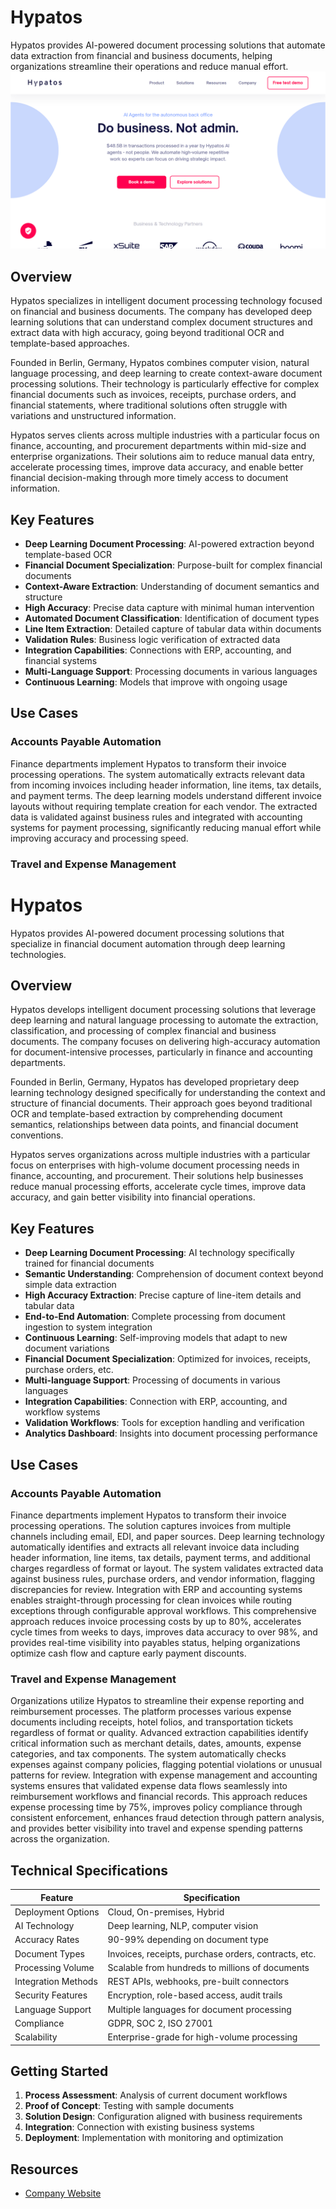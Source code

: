 
# Hypatos

Hypatos provides AI-powered document processing solutions that automate data extraction from financial and business documents, helping organizations streamline their operations and reduce manual effort.
![Hypatos](assets\hypatos.png)

## Overview

Hypatos specializes in intelligent document processing technology focused on financial and business documents. The company has developed deep learning solutions that can understand complex document structures and extract data with high accuracy, going beyond traditional OCR and template-based approaches.

Founded in Berlin, Germany, Hypatos combines computer vision, natural language processing, and deep learning to create context-aware document processing solutions. Their technology is particularly effective for complex financial documents such as invoices, receipts, purchase orders, and financial statements, where traditional solutions often struggle with variations and unstructured information.

Hypatos serves clients across multiple industries with a particular focus on finance, accounting, and procurement departments within mid-size and enterprise organizations. Their solutions aim to reduce manual data entry, accelerate processing times, improve data accuracy, and enable better financial decision-making through more timely access to document information.

## Key Features

- **Deep Learning Document Processing**: AI-powered extraction beyond template-based OCR
- **Financial Document Specialization**: Purpose-built for complex financial documents
- **Context-Aware Extraction**: Understanding of document semantics and structure
- **High Accuracy**: Precise data capture with minimal human intervention
- **Automated Document Classification**: Identification of document types
- **Line Item Extraction**: Detailed capture of tabular data within documents
- **Validation Rules**: Business logic verification of extracted data
- **Integration Capabilities**: Connections with ERP, accounting, and financial systems
- **Multi-Language Support**: Processing documents in various languages
- **Continuous Learning**: Models that improve with ongoing usage

## Use Cases

### Accounts Payable Automation

Finance departments implement Hypatos to transform their invoice processing operations. The system automatically extracts relevant data from incoming invoices including header information, line items, tax details, and payment terms. The deep learning models understand different invoice layouts without requiring template creation for each vendor. The extracted data is validated against business rules and integrated with accounting systems for payment processing, significantly reducing manual effort while improving accuracy and processing speed.

### Travel and Expense Management
# Hypatos

Hypatos provides AI-powered document processing solutions that specialize in financial document automation through deep learning technologies.

## Overview

Hypatos develops intelligent document processing solutions that leverage deep learning and natural language processing to automate the extraction, classification, and processing of complex financial and business documents. The company focuses on delivering high-accuracy automation for document-intensive processes, particularly in finance and accounting departments.

Founded in Berlin, Germany, Hypatos has developed proprietary deep learning technology designed specifically for understanding the context and structure of financial documents. Their approach goes beyond traditional OCR and template-based extraction by comprehending document semantics, relationships between data points, and financial document conventions.

Hypatos serves organizations across multiple industries with a particular focus on enterprises with high-volume document processing needs in finance, accounting, and procurement. Their solutions help businesses reduce manual processing efforts, accelerate cycle times, improve data accuracy, and gain better visibility into financial operations.

## Key Features

- **Deep Learning Document Processing**: AI technology specifically trained for financial documents
- **Semantic Understanding**: Comprehension of document context beyond simple data extraction
- **High Accuracy Extraction**: Precise capture of line-item details and tabular data
- **End-to-End Automation**: Complete processing from document ingestion to system integration
- **Continuous Learning**: Self-improving models that adapt to new document variations
- **Financial Document Specialization**: Optimized for invoices, receipts, purchase orders, etc.
- **Multi-language Support**: Processing of documents in various languages
- **Integration Capabilities**: Connection with ERP, accounting, and workflow systems
- **Validation Workflows**: Tools for exception handling and verification
- **Analytics Dashboard**: Insights into document processing performance

## Use Cases

### Accounts Payable Automation

Finance departments implement Hypatos to transform their invoice processing operations. The solution captures invoices from multiple channels including email, EDI, and paper sources. Deep learning technology automatically identifies and extracts all relevant invoice data including header information, line items, tax details, payment terms, and additional charges regardless of format or layout. The system validates extracted data against business rules, purchase orders, and vendor information, flagging discrepancies for review. Integration with ERP and accounting systems enables straight-through processing for clean invoices while routing exceptions through configurable approval workflows. This comprehensive approach reduces invoice processing costs by up to 80%, accelerates cycle times from weeks to days, improves data accuracy to over 98%, and provides real-time visibility into payables status, helping organizations optimize cash flow and capture early payment discounts.

### Travel and Expense Management

Organizations utilize Hypatos to streamline their expense reporting and reimbursement processes. The platform processes various expense documents including receipts, hotel folios, and transportation tickets regardless of format or quality. Advanced extraction capabilities identify critical information such as merchant details, dates, amounts, expense categories, and tax components. The system automatically checks expenses against company policies, flagging potential violations or unusual patterns for review. Integration with expense management and accounting systems ensures that validated expense data flows seamlessly into reimbursement workflows and financial records. This approach reduces expense processing time by 75%, improves policy compliance through consistent enforcement, enhances fraud detection through pattern analysis, and provides better visibility into travel and expense spending patterns across the organization.

## Technical Specifications

| Feature | Specification |
|---------|---------------|
| Deployment Options | Cloud, On-premises, Hybrid |
| AI Technology | Deep learning, NLP, computer vision |
| Accuracy Rates | 90-99% depending on document type |
| Document Types | Invoices, receipts, purchase orders, contracts, etc. |
| Processing Volume | Scalable from hundreds to millions of documents |
| Integration Methods | REST APIs, webhooks, pre-built connectors |
| Security Features | Encryption, role-based access, audit trails |
| Language Support | Multiple languages for document processing |
| Compliance | GDPR, SOC 2, ISO 27001 |
| Scalability | Enterprise-grade for high-volume processing |

## Getting Started

1. **Process Assessment**: Analysis of current document workflows
2. **Proof of Concept**: Testing with sample documents
3. **Solution Design**: Configuration aligned with business requirements
4. **Integration**: Connection with existing business systems
5. **Deployment**: Implementation with monitoring and optimization

## Resources

- [Company Website](https://hypatos.ai/)


